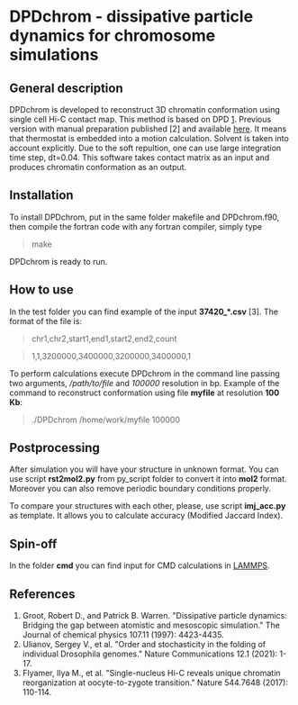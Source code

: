 # DPDchrom - dissipative particle dynamics for chromosome simulations

## General description

DPDchrom is developed to reconstruct 3D chromatin conformation using single cell Hi-C contact map. This method is based on DPD [1](#references). Previous version with manual preparation published [2] and available [here](https://github.com/polly-code/DPD_withRemovingBonds). It means that thermostat is embedded into a motion calculation. Solvent is taken into account explicitly. Due to the soft repultion, one can use large integration time step, dt=0.04. This software takes contact matrix as an input and produces chromatin conformation as an output.

## Installation

To install DPDchrom, put in the same folder makefile and DPDchrom.f90, then compile the fortran code with any fortran compiler, simply type 
> make

DPDchrom is ready to run.

## How to use

In the test folder you can find example of the input **37420_*.csv** [3]. The format of the file is: 

> chr1,chr2,start1,end1,start2,end2,count

> 1,1,3200000,3400000,3200000,3400000,1

To perform calculations execute DPDchrom in the command line passing two arguments, _/path/to/file_ and _100000_ resolution in bp. Example of the command to reconstruct conformation using file **myfile** at resolution **100 Kb**:

> ./DPDchrom /home/work/myfile 100000

## Postprocessing

After simulation you will have your structure in unknown format. You can use script **rst2mol2.py** from py_script folder to convert it into **mol2** format. Moreover you can also remove periodic boundary conditions properly.

To compare your structures with each other, please, use script **imj_acc.py** as template. It allows you to calculate accuracy (Modified Jaccard Index).

## Spin-off

In the folder **cmd** you can find input for CMD calculations in [LAMMPS](https://github.com/lammps/lammps).

## References

1. Groot, Robert D., and Patrick B. Warren. "Dissipative particle dynamics: Bridging the gap between atomistic and mesoscopic simulation." The Journal of chemical physics 107.11 (1997): 4423-4435.
2. Ulianov, Sergey V., et al. "Order and stochasticity in the folding of individual Drosophila genomes." Nature Communications 12.1 (2021): 1-17.
3. Flyamer, Ilya M., et al. "Single-nucleus Hi-C reveals unique chromatin reorganization at oocyte-to-zygote transition." Nature 544.7648 (2017): 110-114.
